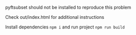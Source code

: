 pyftsubset should not be installed to reproduce this problem

Check out/index.html for additional instructions

Install dependencies `npm i` and run project `npm run build`

